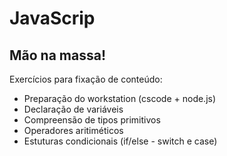 # JavaScrip
## Mão na massa!

Exercícios para fixação de conteúdo:
- Preparação do workstation (cscode + node.js)
- Declaração de variáveis
- Compreensão de tipos primitivos
- Operadores aritiméticos
- Estuturas condicionais (if/else - switch e case)
